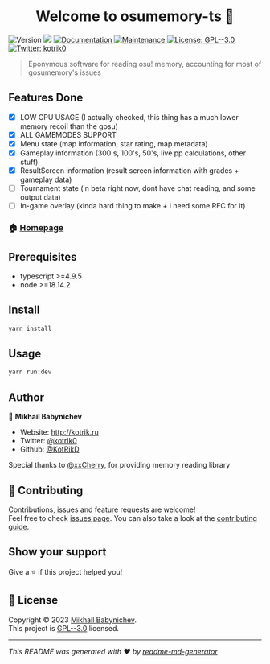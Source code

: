 <h1 align="center">Welcome to osumemory-ts 👋</h1>
<p>
  <img alt="Version" src="https://img.shields.io/badge/version-1.0.0-blue.svg?cacheSeconds=2592000" />
  <img src="https://img.shields.io/badge/node-%3E%3D18.14.2-blue.svg" />
  <a href="https://github.com/KotRikD/osumemory-ts#readme" target="_blank">
    <img alt="Documentation" src="https://img.shields.io/badge/documentation-yes-brightgreen.svg" />
  </a>
  <a href="https://github.com/KotRikD/osumemory-ts/graphs/commit-activity" target="_blank">
    <img alt="Maintenance" src="https://img.shields.io/badge/Maintained%3F-yes-green.svg" />
  </a>
  <a href="https://github.com/KotRikD/osumemory-ts/blob/master/LICENSE" target="_blank">
    <img alt="License: GPL--3.0" src="https://img.shields.io/github/license/KotRikD/osumemory-ts" />
  </a>
  <a href="https://twitter.com/kotrik0" target="_blank">
    <img alt="Twitter: kotrik0" src="https://img.shields.io/twitter/follow/kotrik0.svg?style=social" />
  </a>
</p>

> Eponymous software for reading osu! memory, accounting for most of gosumemory's issues

Features Done
---
- [X] LOW CPU USAGE (I actually checked, this thing has a much lower memory recoil than the gosu)
- [X] ALL GAMEMODES SUPPORT
- [X] Menu state (map information, star rating, map metadata)
- [X] Gameplay information (300's, 100's, 50's, live pp calculations, other stuff)
- [X] ResultScreen information (result screen information with grades + gameplay data)
- [ ] Tournament state (in beta right now, dont have chat reading, and some output data)
- [ ] In-game overlay (kinda hard thing to make + i need some RFC for it)

### 🏠 [Homepage](https://github.com/KotRikD/osumemory-ts#readme)

## Prerequisites

- typescript >=4.9.5
- node >=18.14.2

## Install

```sh
yarn install
```

## Usage

```sh
yarn run:dev
```

## Author

👤 **Mikhail Babynichev**

* Website: http://kotrik.ru
* Twitter: [@kotrik0](https://twitter.com/kotrik0)
* Github: [@KotRikD](https://github.com/KotRikD)

Special thanks to [@xxCherry](https://github.com/xxCherry), for providing memory reading library

## 🤝 Contributing

Contributions, issues and feature requests are welcome!<br />Feel free to check [issues page](https://github.com/KotRikD/osumemory-ts/issues). You can also take a look at the [contributing guide](https://github.com/KotRikD/osumemory-ts/blob/master/CONTRIBUTING.md).

## Show your support

Give a ⭐️ if this project helped you!

## 📝 License

Copyright © 2023 [Mikhail Babynichev](https://github.com/KotRikD).<br />
This project is [GPL--3.0](https://github.com/KotRikD/osumemory-ts/blob/master/LICENSE) licensed.

***
_This README was generated with ❤️ by [readme-md-generator](https://github.com/kefranabg/readme-md-generator)_
